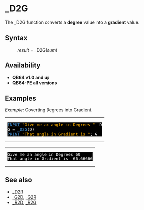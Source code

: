<style>pre.codeide, pre.outputfixed, .outputcrt0 { background-color: #000 !important; color: #FFF !important; }</style><!DOCTYPE html>
<html class="client-nojs" dir="ltr" lang="en">
<head>
<title>_D2G - QB64 Phoenix Edition Wiki</title>
</head>
<body class="mediawiki ltr sitedir-ltr mw-hide-empty-elt ns-0 ns-subject page-D2G rootpage-D2G skin-vector action-view skin-vector-legacy vector-feature-language-in-header-enabled vector-feature-language-in-main-page-header-disabled vector-feature-language-alert-in-sidebar-disabled vector-feature-sticky-header-disabled vector-feature-sticky-header-edit-disabled vector-feature-table-of-contents-disabled vector-feature-visual-enhancement-next-disabled">
<div class="mw-body" id="content" role="main">
<a id="top"></a>
<h1 class="firstHeading mw-first-heading" id="firstHeading">_D2G</h1>
<div class="vector-body" id="bodyContent">
<div class="mw-body-content mw-content-ltr" dir="ltr" id="mw-content-text" lang="en"><div class="mw-parser-output"><p>The <a class="mw-selflink selflink">_D2G</a> function converts a <b>degree</b> value into a <b>gradient</b> value.
</p>
<h2><span class="mw-headline" id="Syntax">Syntax</span></h2>
<dl><dd><i>result</i> = <a class="mw-selflink selflink">_D2G</a>(<i>num</i>)</dd></dl>
<p>
</p>
<h2><span class="mw-headline" id="Availability">Availability</span></h2>
<ul><li><b>QB64 v1.0 and up</b></li>
<li><b>QB64-PE all versions</b></li></ul>
<p>
</p>
<h2><span class="mw-headline" id="Examples">Examples</span></h2>
<p><i>Example:</i> Coverting Degrees into Gradient.
</p>
<table cellpadding="15px" width="100%">
<tbody><tr>
<td><pre class="codeide"><a href="INPUT" title="INPUT"><span style="color:#4593D8;">INPUT</span></a> <span style="color:#FFB100;">"Give me an angle in Degrees "</span>, D
G = <a class="mw-selflink selflink"><span style="color:#4593D8;">_D2G</span></a>(D)
<a href="PRINT" title="PRINT"><span style="color:#4593D8;">PRINT</span></a> <span style="color:#FFB100;">"That angle in Gradient is "</span>; G
</pre>
</td></tr></tbody></table>
<table cellpadding="15px" width="100%">
<tbody><tr>
<td><pre class="outputcrt0">Give me an angle in Degrees 60
That angle in Gradient is  66.66666
</pre>
</td></tr></tbody></table>
<p>
</p>
<h2><span class="mw-headline" id="See_also">See also</span></h2>
<ul><li><a href="D2R" title="D2R">_D2R</a></li>
<li><a href="G2D" title="G2D">_G2D</a>, <a href="G2R" title="G2R">_G2R</a></li>
<li><a href="R2D" title="R2D">_R2D</a>, <a href="R2G" title="R2G">_R2G</a></li></ul>
<p>
</p>
<!-- 
NewPP limit report
Cached time: 20240714192656
Cache expiry: 86400
Reduced expiry: false
Complications: [show‐toc]
CPU time usage: 0.027 seconds
Real time usage: 0.039 seconds
Preprocessor visited node count: 75/1000000
Post‐expand include size: 1030/2097152 bytes
Template argument size: 119/2097152 bytes
Highest expansion depth: 4/100
Expensive parser function count: 0/100
Unstrip recursion depth: 0/20
Unstrip post‐expand size: 58/5000000 bytes
-->
<!--
Transclusion expansion time report (%,ms,calls,template)
100.00%   27.455      1 -total
  8.91%    2.445      1 Template:PageSeeAlso
  8.61%    2.364      2 Template:Text
  8.30%    2.280      3 Template:Cl
  8.20%    2.251      1 Template:PageSyntax
  7.93%    2.178      1 Template:CodeEnd
  7.69%    2.112      1 Template:PageNavigation
  7.64%    2.097      1 Template:PageExamples
  7.59%    2.085      2 Template:Parameter
  7.52%    2.065      1 Template:OutputStart
-->
<!-- Saved in parser cache with key qb64pnix_mw19894-mwmb_:pcache:idhash:75-0!canonical and timestamp 20240714192656 and revision id 8342.
 -->
</div>
</div>
</div>
</div>
</body>
</html>